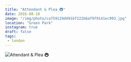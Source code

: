 ```yaml
---
title: "Attendant & Plea 🚇"
date: 2016-08-10
image: "/img/photo/ca759129d491bf222b6af9f9141ec993.jpg"
location: "Green Park"
instagram: true
draft: false
tags:
 - london
---
```


![Attendant & Plea 🚇](/img/photo/ca759129d491bf222b6af9f9141ec993.jpg)
